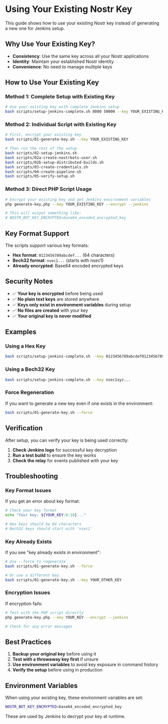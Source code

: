 # Using Your Existing Nostr Key

This guide shows how to use your existing Nostr key instead of generating a new one for Jenkins setup.

## Why Use Your Existing Key?

- **Consistency**: Use the same key across all your Nostr applications
- **Identity**: Maintain your established Nostr identity
- **Convenience**: No need to manage multiple keys

## How to Use Your Existing Key

### Method 1: Complete Setup with Existing Key

```bash
# Use your existing key with complete Jenkins setup
bash scripts/setup-jenkins-complete.sh 8080 50000 --key YOUR_EXISTING_KEY
```

### Method 2: Individual Script with Existing Key

```bash
# First, encrypt your existing key
bash scripts/01-generate-key.sh --key YOUR_EXISTING_KEY

# Then run the rest of the setup
bash scripts/02-setup-jenkins.sh
bash scripts/02a-create-nostrbots-user.sh
bash scripts/02b-setup-distributed-builds.sh
bash scripts/03-create-credentials.sh
bash scripts/04-create-pipeline.sh
bash scripts/05-verify-setup.sh
```

### Method 3: Direct PHP Script Usage

```bash
# Encrypt your existing key and get Jenkins environment variables
php generate-key.php --key YOUR_EXISTING_KEY --encrypt --jenkins

# This will output something like:
# NOSTR_BOT_KEY_ENCRYPTED=base64_encoded_encrypted_key
```

## Key Format Support

The scripts support various key formats:

- **Hex format**: `0123456789abcdef...` (64 characters)
- **Bech32 format**: `nsec1...` (starts with nsec1)
- **Already encrypted**: Base64 encoded encrypted keys

## Security Notes

- ✅ **Your key is encrypted** before being used
- ✅ **No plain text keys** are stored anywhere
- ✅ **Keys only exist in environment variables** during setup
- ✅ **No files are created** with your key
- ✅ **Your original key is never modified**

## Examples

### Using a Hex Key
```bash
bash scripts/setup-jenkins-complete.sh --key 0123456789abcdef0123456789abcdef0123456789abcdef0123456789abcdef
```

### Using a Bech32 Key
```bash
bash scripts/setup-jenkins-complete.sh --key nsec1xyz...
```

### Force Regeneration
If you want to generate a new key even if one exists in the environment:
```bash
bash scripts/01-generate-key.sh --force
```

## Verification

After setup, you can verify your key is being used correctly:

1. **Check Jenkins logs** for successful key decryption
2. **Run a test build** to ensure the key works
3. **Check the relay** for events published with your key

## Troubleshooting

### Key Format Issues
If you get an error about key format:
```bash
# Check your key format
echo "Your key: ${YOUR_KEY:0:10}..."

# Hex keys should be 64 characters
# Bech32 keys should start with 'nsec1'
```

### Key Already Exists
If you see "key already exists in environment":
```bash
# Use --force to regenerate
bash scripts/01-generate-key.sh --force

# Or use a different key
bash scripts/01-generate-key.sh --key YOUR_OTHER_KEY
```

### Encryption Issues
If encryption fails:
```bash
# Test with the PHP script directly
php generate-key.php --key YOUR_KEY --encrypt --jenkins

# Check for any error messages
```

## Best Practices

1. **Backup your original key** before using it
2. **Test with a throwaway key first** if unsure
3. **Use environment variables** to avoid key exposure in command history
4. **Verify the setup** before using in production

## Environment Variables

When using your existing key, these environment variables are set:

```bash
NOSTR_BOT_KEY_ENCRYPTED=base64_encoded_encrypted_key
```

These are used by Jenkins to decrypt your key at runtime.
